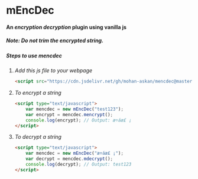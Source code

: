 # mEncDec
#### An *encryption* *decryption* plugin using vanilla js
##### *Note: Do not trim the encrypted string.*
##### Steps to use mencdec
1. *Add this js file to your webpage*
    ```html
    <script src="https://cdn.jsdelivr.net/gh/mohan-askan/mencdec@master/mEncDec.js"></script>
    ```
2. *To encrypt a string*
    ```html
    <script type="text/javascript">
        var mencdec = new mEncDec("test123");
        var encrypt = mencdec.mencrypt();
        console.log(encrypt); // Output: æ÷áæ£ ¡
    </script>
    ```
3. *To decrypt a string*
    ```html
    <script type="text/javascript">
        var mencdec = new mEncDec("æ÷áæ£ ¡");
        var decrypt = mencdec.mdecrypt();
        console.log(decrypt); // Output: test123
    </script>
    ```
